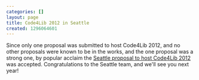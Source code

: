 ```yaml
---
categories: []
layout: page
title: Code4Lib 2012 in Seattle
created: 1296064601
---
```

Since only one proposal was submitted to host Code4Lib 2012, and no other proposals were known to be in the works, and the one proposal was a strong one, by popular acclaim the <a href="http://sites.google.com/site/code4lib2012seattle/">Seattle proposal to host Code4Lib 2012</a> was accepted. Congratulations to the Seattle team, and we'll see you next year!
